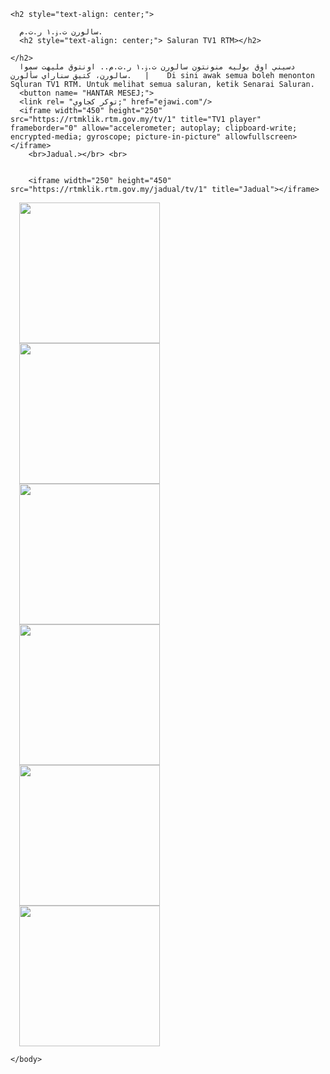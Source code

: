 <title>TV1</title>

<head>
  <body>
    
    <h2 style="text-align: center;">
      
      سالورن ت.ۏ.١ ر.ت.م.
      <h2 style="text-align: center;"> Saluran TV1 RTM></h2>
      
    </h2>
      دسيني اوق بوليه منونتون سالورن ت.ۏ.١ ر.ت.م.. اونتوق مليهت سموا سالورن، كتيق سناراي سألورن.   |    Di sini awak semua boleh menonton Sqluran TV1 RTM. Untuk melihat semua saluran, ketik Senarai Saluran.
      <button name= "HANTAR MESEJ;">
      <link rel= "توكر كجاوي;" href="ejawi.com"/>
      <iframe width="450" height="250" src="https://rtmklik.rtm.gov.my/tv/1" title="TV1 player" frameborder="0" allow="accelerometer; autoplay; clipboard-write; encrypted-media; gyroscope; picture-in-picture" allowfullscreen></iframe>
        <br>Jadual.></br> <br>
        
        
        <iframe width="250" height="450" src="https://rtmklik.rtm.gov.my/jadual/tv/1" title="Jadual"></iframe>


<a href="https:budaksixteen16.github.io/TV1/" imageanchor="1" style="margin-left: 1em; margin-right: 1em;"><img border="0" data-original-height="225" data-original-width="225" height="225" src="https://encrypted-tbn0.gstatic.com/images?q=tbn:ANd9GcTX0FKkW5fPrso9hjjWq7jCD4TatJP-7jOavg&amp;s" width="225" /></a></div><br /><a href="https://budaksixteen16.github.io/TV2" style="margin-left: 1em; margin-right: 1em;"><img border="0" data-original-height="225" data-original-width="225" height="225" src="https://tv2.rtm.gov.my/assets/img/TV2.png" width="225" /></a><br />
  <a href="https://budaksixteen16.github.io/TV-Okey" imageanchor="1" style="margin-left: 1em; margin-right: 1em;"><img border="0" data-original-height="225" data-original-width="225" height="225" src="https://upload.wikimedia.org/wikipedia/commons/b/b9/Okey_RTM.png" width="225" /></a></div><br />
  <a href="https://budaksixteen16.github.io/Sukan-RTM" imageanchor="1" style="margin-left: 1em; margin-right: 1em;"><img border="0" data-original-height="225" data-original-width="225" height="225" src="https://myklikstatic.secureswiftcontent.com/image/Player%20Logo%20-%20SUKAN%20RTM_NEW.jpg" width="225" /></a></div><br />
  <a href="https://budaksixteen16.github.io/Beritartm" imageanchor="1" style="margin-left: 1em; margin-right: 1em;"><img border="0" data-original-height="225" data-original-width="225" height="225" src="https://yt3.ggpht.com/ytc/AKedOLQPzN8v9axK05964CfWqaeT-LlEQ597CQsFf5LndA=s320-c-k-c0x00ffffff-no-rj" width="225" /></a></div><br />
  <a href="https://budaksixteen16.github.io/TV6-b-" imageanchor="1" style="margin-left: 1em; margin-right: 1em;"><img border="0" data-original-height="225" data-original-width="225" height="225" src="https://upload.wikimedia.org/wikipedia/commons/4/42/TV6_Logo.jpg" width="225" /></a></div><br />
      
    </body>
  </head>
  </html>
